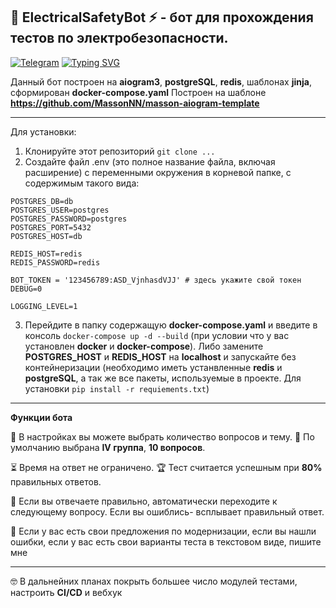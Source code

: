 🤖 <b>ElectricalSafetyBot</b> ⚡️ - бот для прохождения тестов по электробезопасности.
-------------
[![Telegram](https://img.shields.io/badge/Telegram-2CA5E0?style=for-the-badge&logo=telegram&logoColor=white)](https://t.me/Electrosafety_bot) <a href="https://git.io/typing-svg"><img src="https://readme-typing-svg.herokuapp.com?font=&size=28&pause=1000&color=2662D4&center=true&vCenter=true&width=105&height=30&lines=%3C-+%D0%91%D0%9E%D0%A2" alt="Typing SVG" /></a>

Данный бот построен на <b>aiogram3</b>, <b>postgreSQL</b>, <b>redis</b>, шаблонах <b>jinja</b>, сформирован <b>docker-compose.yaml</b>
Построен на шаблоне <b>https://github.com/MassonNN/masson-aiogram-template</b> 
                
----
Для установки:
1. Клонируйте этот репозиторий  `git clone ...`
2. Создайте файл .env (это полное название файла, включая расширение) с переменными окружения в корневой папке, с содержимым такого вида:

```
POSTGRES_DB=db
POSTGRES_USER=postgres 
POSTGRES_PASSWORD=postgres
POSTGRES_PORT=5432
POSTGRES_HOST=db

REDIS_HOST=redis
REDIS_PASSWORD=redis

BOT_TOKEN = '123456789:ASD_VjnhasdVJJ' # здесь укажите свой токен
DEBUG=0

LOGGING_LEVEL=1
```

3.  Перейдите в папку содержащую <b>docker-compose.yaml</b> и введите в консоль `docker-compose up -d --build` (при условии что у вас установлен <b>docker</b> и <b>docker-compose</b>).
Либо замените <b>POSTGRES_HOST</b> и <b>REDIS_HOST</b> на <b>localhost</b> и запускайте без контейнеризации (необходимо иметь устанвленные <b>redis</b> и <b>postgreSQL</b>, а так же все пакеты, используемые в проекте. Для установки `pip install -r requiements.txt`)

                
----

<b>Функции бота</b>

🧩 В настройках вы можете выбрать количество вопросов и тему.
🎲 По умолчанию выбрана <b>IV группа</b>, <b>10 вопросов</b>.

⏳ Время на ответ не ограничено.
🏆 Тест считается успешным при <b>80%</b> правильных ответов.

🎯 Если вы отвечаете правильно, автоматически переходите к следующему вопросу. Если вы ошиблись- всплывает правильный ответ.

🔧 Если у вас есть свои предложения по модернизации, если вы нашли ошибки, если у вас есть свои варианты теста в текстовом виде, пишите мне

                
----

🤓 В дальнейних планах покрыть большее число модулей тестами, настроить <b>CI/CD</b> и вебхук
